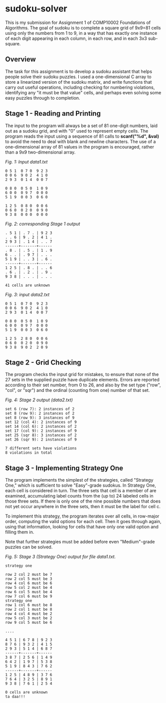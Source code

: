 # sudoku-solver

This is my submission for Assignment 1 of COMP10002 Foundations of Algorithms. The goal of sudoku is to complete a square grid of 9x9=81 cells using only the numbers from 1 to 9, in a way that has exactly one instance of each digit appearing in each column, in each row, and in each 3x3 sub-square.

## Overview
The task for this assignment is to develop a sudoku assistant that helps people solve their sudoku puzzles. I used a one-dimensional C array to store a linearized version of the sudoku matrix, and write functions that carry out useful operations, including checking for numbering violations, identifying any "it must be that value" cells, and perhaps even solving some easy puzzles through to completion.

## Stage 1 - Reading and Printing
The input to the program will always be a set of 81 one-digit numbers, laid out as a sudoku grid, and with "0" used to represent empty cells. The program reads the input using a sequence of 81 calls to **scanf("%d", &val)** to avoid the need to deal with blank and newline characters. The use of a one-dimensional array of 81 values in the program is encouraged, rather than a 9x9 two-dimensional array.


*Fig. 1: Input data1.txt*
```
0 5 1  0 7 0  9 2 3
0 0 6  9 0 2  4 1 0
2 9 3  0 1 4  0 0 7

0 8 0  0 5 0  1 0 9
6 0 0  0 9 7  0 0 0
5 1 9  0 0 3  0 6 0

1 2 5  0 8 0  0 0 6
0 6 0  0 2 0  0 9 0
9 3 8  0 0 0  0 0 0

``` 

*Fig. 2: corresponding Stage 1 output*
``` 
. 5 1 | . 7 . | 9 2 3
. . 6 | 9 . 2 | 4 1 .
2 9 3 | . 1 4 | . . 7
------+-------+------
. 8 . | . 5 . | 1 . 9
6 . . | . 9 7 | . . .
5 1 9 | . . 3 | . 6 .
------+-------+------
1 2 5 | . 8 . | . . 6
. 6 . | . 2 . | . 9 .
9 3 8 | . . . | . . .

41 cells are unknown
``` 
*Fig. 3: input data2.txt*
``` 
0 5 1  0 7 0  9 2 3
0 0 6  9 0 2  4 1 0
2 9 3  0 1 4  0 0 7

0 8 0  0 5 0  1 0 9
6 0 0  0 9 7  0 0 0
5 1 9  0 0 3  0 6 0

1 2 5  2 8 0  0 0 6
0 6 0  0 2 0  0 9 0
9 3 8  9 0 2  2 0 9
```  

## Stage 2 - Grid Checking
The program checks the input grid for mistakes, to ensure that none of the 27 sets in the supplied puzzle have duplicate elements. Errors are reported according to their set number, from 0 to 26, and also by the set type ("row", "col", or "sqr") and the ordinal (counting from one) number of that set.


*Fig. 4: Stage 2 output (data2.txt)*
``` 
set 6 (row 7): 2 instances of 2
set 8 (row 9): 2 instances of 2
set 8 (row 9): 3 instances of 9
set 12 (col 4): 2 instances of 9
set 14 (col 6): 2 instances of 2
set 17 (col 9): 2 instances of 9
set 25 (sqr 8): 3 instances of 2
set 26 (sqr 9): 2 instances of 9

7 different sets have violations
8 violations in total
``` 

## Stage 3 - Implementing Strategy One
The program implements the simplest of the strategies, called "Strategy One," which is sufficient to solve "Easy"-grade sudokus. In Strategy One, each cell is considered in turn. The three sets that cell is a member of are examined, accumulating label counts from the (up to) 24 labeled cells in those three sets. If there is only one of the nine possible numbers that does not yet occur anywhere in the three sets, then it must be the label for cell c.

To implement this strategy, the program iterates over all cells, in row-major order, computing the valid options for each cell. Then it goes through again, using that information, looking for cells that have only one valid option and filling them in.

Note that further strategies must be added before even "Medium"-grade puzzles can be solved.


*Fig. 5: Stage 3 (Strategy One) output for file data1.txt.*
``` 
strategy one

row 2 col 2 must be 7
row 2 col 5 must be 3
row 4 col 6 must be 6
row 5 col 2 must be 4
row 6 col 5 must be 4
row 7 col 6 must be 9
strategy one
row 1 col 6 must be 8
row 2 col 1 must be 8
row 4 col 4 must be 2
row 5 col 3 must be 2
row 9 col 5 must be 6

....

4 5 1 | 6 7 8 | 9 2 3
8 7 6 | 9 3 2 | 4 1 5
2 9 3 | 5 1 4 | 6 8 7
------+-------+------
3 8 7 | 2 5 6 | 1 4 9
6 4 2 | 1 9 7 | 5 3 8
5 1 9 | 8 4 3 | 7 6 2
------+-------+------
1 2 5 | 4 8 9 | 3 7 6
7 6 4 | 3 2 5 | 8 9 1
9 3 8 | 7 6 1 | 2 5 4

0 cells are unknown
ta daa!!!
``` 
